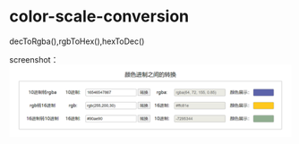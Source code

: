 # color-scale-conversion

decToRgba(),rgbToHex(),hexToDec()

screenshot：
![screenshot](https://github.com/libaizhi/color-scale-conversion/raw/master/screenshot.png)
